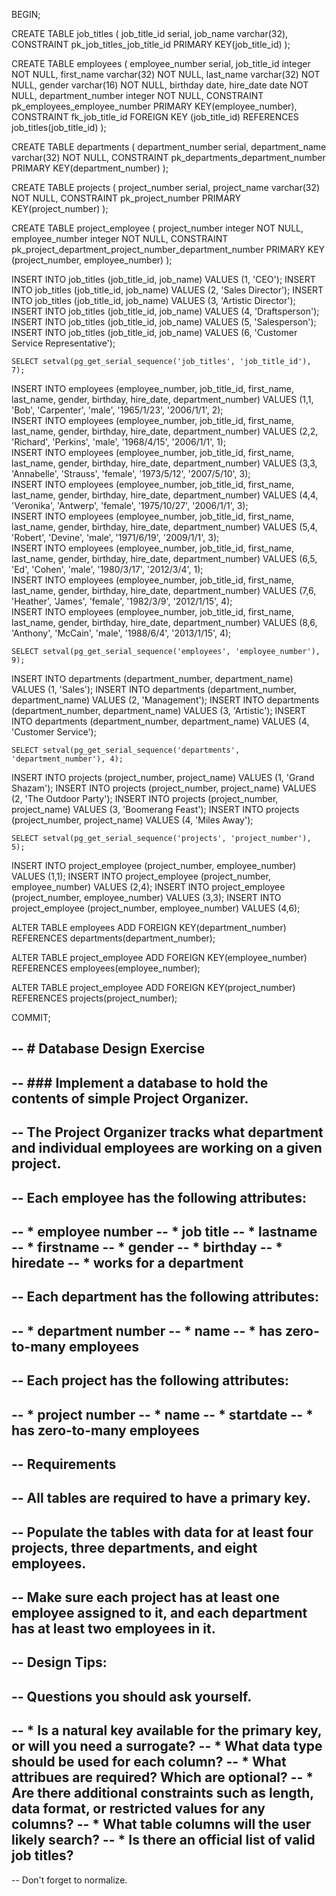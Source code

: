 BEGIN;

CREATE TABLE job_titles 
(
	job_title_id serial,
	job_name varchar(32),
	CONSTRAINT pk_job_titles_job_title_id PRIMARY KEY(job_title_id)
);


CREATE TABLE employees
(
	employee_number serial,
	job_title_id integer NOT NULL,
	first_name varchar(32) NOT NULL,
	last_name varchar(32) NOT NULL,
	gender varchar(16) NOT NULL,
	birthday date,
	hire_date date NOT NULL,
	department_number integer NOT NULL,	
	CONSTRAINT pk_employees_employee_number PRIMARY KEY(employee_number),
	CONSTRAINT fk_job_title_id FOREIGN KEY (job_title_id) REFERENCES job_titles(job_title_id)
);


CREATE TABLE departments 
(
	department_number serial,
	department_name varchar(32) NOT NULL,
	CONSTRAINT pk_departments_department_number PRIMARY KEY(department_number)
);


CREATE TABLE projects 
(
	project_number serial,
	project_name varchar(32) NOT NULL,
	CONSTRAINT pk_project_number PRIMARY KEY(project_number)
);

CREATE TABLE project_employee 
(
	project_number integer NOT NULL,
	employee_number integer NOT NULL,
	CONSTRAINT pk_project_department_project_number_department_number PRIMARY KEY (project_number, employee_number)
);


INSERT INTO job_titles (job_title_id, job_name) VALUES (1, 'CEO');
INSERT INTO job_titles (job_title_id, job_name) VALUES (2, 'Sales Director');
INSERT INTO job_titles (job_title_id, job_name) VALUES (3, 'Artistic Director');
INSERT INTO job_titles (job_title_id, job_name) VALUES (4, 'Draftsperson');
INSERT INTO job_titles (job_title_id, job_name) VALUES (5, 'Salesperson');
INSERT INTO job_titles (job_title_id, job_name) VALUES (6, 'Customer Service Representative');
	
	SELECT setval(pg_get_serial_sequence('job_titles', 'job_title_id'), 7);


INSERT INTO employees (employee_number, job_title_id, first_name, last_name, gender, birthday, hire_date, department_number) VALUES (1,1, 'Bob', 'Carpenter', 'male', '1965/1/23', '2006/1/1', 2);	
INSERT INTO employees (employee_number, job_title_id, first_name, last_name, gender, birthday, hire_date, department_number) VALUES (2,2, 'Richard', 'Perkins', 'male', '1968/4/15', '2006/1/1', 1);	
INSERT INTO employees (employee_number, job_title_id, first_name, last_name, gender, birthday, hire_date, department_number) VALUES (3,3, 'Annabelle', 'Strauss', 'female', '1973/5/12', '2007/5/10', 3);	
INSERT INTO employees (employee_number, job_title_id, first_name, last_name, gender, birthday, hire_date, department_number) VALUES (4,4, 'Veronika', 'Antwerp', 'female', '1975/10/27', '2006/1/1', 3);	
INSERT INTO employees (employee_number, job_title_id, first_name, last_name, gender, birthday, hire_date, department_number) VALUES (5,4, 'Robert', 'Devine', 'male', '1971/6/19', '2009/1/1', 3);	
INSERT INTO employees (employee_number, job_title_id, first_name, last_name, gender, birthday, hire_date, department_number) VALUES (6,5, 'Ed', 'Cohen', 'male', '1980/3/17', '2012/3/4', 1);	
INSERT INTO employees (employee_number, job_title_id, first_name, last_name, gender, birthday, hire_date, department_number) VALUES (7,6, 'Heather', 'James', 'female', '1982/3/9', '2012/1/15', 4);	
INSERT INTO employees (employee_number, job_title_id, first_name, last_name, gender, birthday, hire_date, department_number) VALUES (8,6, 'Anthony', 'McCain', 'male', '1988/6/4', '2013/1/15', 4);		

	SELECT setval(pg_get_serial_sequence('employees', 'employee_number'), 9);


INSERT INTO departments (department_number, department_name) VALUES (1, 'Sales');
INSERT INTO departments (department_number, department_name) VALUES (2, 'Management');
INSERT INTO departments (department_number, department_name) VALUES (3, 'Artistic');
INSERT INTO departments (department_number, department_name) VALUES (4, 'Customer Service');
	
	SELECT setval(pg_get_serial_sequence('departments', 'department_number'), 4);


INSERT INTO projects (project_number, project_name) VALUES (1, 'Grand Shazam');
INSERT INTO projects (project_number, project_name) VALUES (2, 'The Outdoor Party');
INSERT INTO projects (project_number, project_name) VALUES (3, 'Boomerang Feast');
INSERT INTO projects (project_number, project_name) VALUES (4, 'Miles Away');

	SELECT setval(pg_get_serial_sequence('projects', 'project_number'), 5);
	

INSERT INTO project_employee (project_number, employee_number) VALUES (1,1);
INSERT INTO project_employee (project_number, employee_number) VALUES (2,4);
INSERT INTO project_employee (project_number, employee_number) VALUES (3,3);
INSERT INTO project_employee (project_number, employee_number) VALUES (4,6);


ALTER TABLE employees
ADD FOREIGN KEY(department_number)
REFERENCES departments(department_number); 


ALTER TABLE project_employee
ADD FOREIGN KEY(employee_number)
REFERENCES employees(employee_number); 

ALTER TABLE project_employee
ADD FOREIGN KEY(project_number)
REFERENCES projects(project_number); 


COMMIT;





-- # Database Design Exercise
--
-- ### Implement a database to hold the contents of simple Project Organizer.
--
-- The Project Organizer tracks what department and individual employees are working on a given project.
--
-- Each employee has the following attributes:
--
-- * employee number
-- * job title
-- * lastname
-- * firstname
-- * gender
-- * birthday
-- * hiredate
-- * works for a department
--
-- Each department has the following attributes:
--
-- * department number
-- * name
-- * has zero-to-many employees
--
-- Each project has the following attributes:
--
-- * project number
-- * name
-- * startdate
-- * has zero-to-many employees
--
-- **Requirements**
--
-- All tables are required to have a primary key.
--
-- Populate the tables with data for at least four projects, three departments, and eight employees.
--
-- Make sure each project has at least one employee assigned to it, and each department has at least two employees in it.
--
-- **Design Tips:**
--
-- Questions you should ask yourself.
--
-- * Is a natural key available for the primary key, or will you need a surrogate?
-- * What data type should be used for each column?
-- * What attribues are required? Which are optional?
-- * Are there additional constraints such as length, data format, or restricted values for any columns?
-- * What table columns will the user likely search?
-- * Is there an official list of valid job titles?
--
-- Don't forget to normalize.
